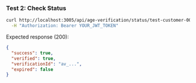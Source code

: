 ### Test 2: Check Status

```bash
curl http://localhost:3005/api/age-verification/status/test-customer-001 \
  -H "Authorization: Bearer YOUR_JWT_TOKEN"
```

Expected response (200):

```json
{
  "success": true,
  "verified": true,
  "verificationId": "av_...",
  "expired": false
}
```
